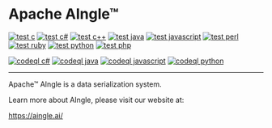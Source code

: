 # Apache AIngle™

[![test c][test c img]][test c]
[![test c#][test c# img]][test c#]
[![test c++][test c++ img]][test c++]
[![test java][test java img]][test java]
[![test javascript][test javascript img]][test javascript]
[![test perl][test perl img]][test perl]
[![test ruby][test ruby img]][test ruby]
[![test python][test python img]][test python]
[![test php][test php img]][test php]

[![codeql c#][codeql c# img]][codeql c#]
[![codeql java][codeql java img]][codeql java]
[![codeql javascript][codeql javascript img]][codeql javascript]
[![codeql python][codeql python img]][codeql python]

-----

Apache™ AIngle is a data serialization system.

Learn more about AIngle, please visit our website at:

  https://aingle.ai/


<!-- Arranged this way for easy copy-pasting and editor string manipulation -->

[test c]:          https://github.com/AIngleLab/aae/actions/workflows/test-lang-c.yml
[test c#]:         https://github.com/AIngleLab/aae/actions/workflows/test-lang-csharp.yml
[test c++]:        https://github.com/AIngleLab/aae/actions/workflows/test-lang-c++.yml
[test java]:       https://github.com/AIngleLab/aae/actions/workflows/test-lang-java.yml
[test javascript]: https://github.com/AIngleLab/aae/actions/workflows/test-lang-js.yml
[test perl]:       https://github.com/AIngleLab/aae/actions/workflows/test-lang-perl.yml
[test ruby]:       https://github.com/AIngleLab/aae/actions/workflows/test-lang-ruby.yml
[test python]:     https://github.com/AIngleLab/aae/actions/workflows/test-lang-py.yml
[test php]:        https://github.com/AIngleLab/aae/actions/workflows/test-lang-php.yml

[codeql c#]:         https://github.com/AIngleLab/aae/actions/workflows/codeql-csharp-analysis.yml
[codeql java]:       https://github.com/AIngleLab/aae/actions/workflows/codeql-java-analysis.yml
[codeql javascript]: https://github.com/AIngleLab/aae/actions/workflows/codeql-js-analysis.yml
[codeql python]:     https://github.com/AIngleLab/aae/actions/workflows/codeql-py-analysis.yml

[test c img]:          https://github.com/AIngleLab/aae/actions/workflows/test-lang-c.yml/badge.svg
[test c# img]:         https://github.com/AIngleLab/aae/actions/workflows/test-lang-csharp.yml/badge.svg
[test c++ img]:        https://github.com/AIngleLab/aae/actions/workflows/test-lang-c++.yml/badge.svg
[test java img]:       https://github.com/AIngleLab/aae/actions/workflows/test-lang-java.yml/badge.svg
[test javascript img]: https://github.com/AIngleLab/aae/actions/workflows/test-lang-js.yml/badge.svg
[test perl img]:       https://github.com/AIngleLab/aae/actions/workflows/test-lang-perl.yml/badge.svg
[test ruby img]:       https://github.com/AIngleLab/aae/actions/workflows/test-lang-ruby.yml/badge.svg
[test python img]:     https://github.com/AIngleLab/aae/actions/workflows/test-lang-py.yml/badge.svg
[test php img]:        https://github.com/AIngleLab/aae/actions/workflows/test-lang-php.yml/badge.svg

[codeql c# img]:         https://github.com/AIngleLab/aae/actions/workflows/codeql-csharp-analysis.yml/badge.svg
[codeql java img]:       https://github.com/AIngleLab/aae/actions/workflows/codeql-java-analysis.yml/badge.svg
[codeql javascript img]: https://github.com/AIngleLab/aae/actions/workflows/codeql-js-analysis.yml/badge.svg
[codeql python img]:     https://github.com/AIngleLab/aae/actions/workflows/codeql-py-analysis.yml/badge.svg
